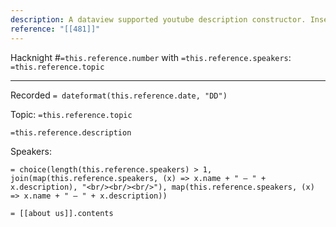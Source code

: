 ```yaml
---
description: A dataview supported youtube description constructor. Inserted hacknight reference will populate the necessary structured text for youtube video descriptions.
reference: "[[481]]"
---
```


Hacknight #`=this.reference.number` with `=this.reference.speakers`: `=this.reference.topic`

---

Recorded `= dateformat(this.reference.date, "DD")`

Topic: `=this.reference.topic` 

`=this.reference.description `


Speakers:

`= choice(length(this.reference.speakers) > 1, join(map(this.reference.speakers, (x) => x.name + " – " + x.description), "<br/><br/><br/>"), map(this.reference.speakers, (x) => x.name + " – " + x.description))`


`= [[about us]].contents`


